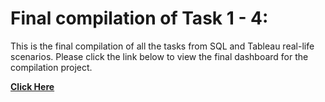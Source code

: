 # Final compilation of Task 1 - 4:

This is the final compilation of all the tasks from SQL and Tableau real-life scenarios. Please click the link below to view the final dashboard for the compilation project. 

[ **Click Here** ](https://public.tableau.com/profile/saikat.omar.khan#!/vizhome/Task1SNT/Dashboard1)
